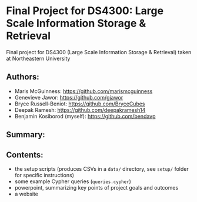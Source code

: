# Final Project for DS4300: Large Scale Information Storage & Retrieval

Final project for DS4300 (Large Scale Information Storage & Retrieval) taken at Northeastern University

## Authors:

- Maris McGuinness: https://github.com/marismcguinness
- Genevieve Jawor: https://github.com/gjawor
- Bryce Russell-Beniot: https://github.com/BryceCubes
- Deepak Ramesh: https://github.com/deepakramesh14
- Benjamin Kosiborod (myself): https://github.com/bendavp

## Summary:

## Contents:

- the setup scripts (produces CSVs in a `data/` directory, see `setup/` folder for specific instructions)
- some example Cypher queries (`queries.cypher`)
- powerpoint, summarizing key points of project goals and outcomes
- a website
